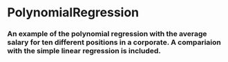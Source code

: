 # PolynomialRegression
### An example of the polynomial regression with the average salary for ten different positions in a corporate. A compariaion with the simple linear regression is included.
